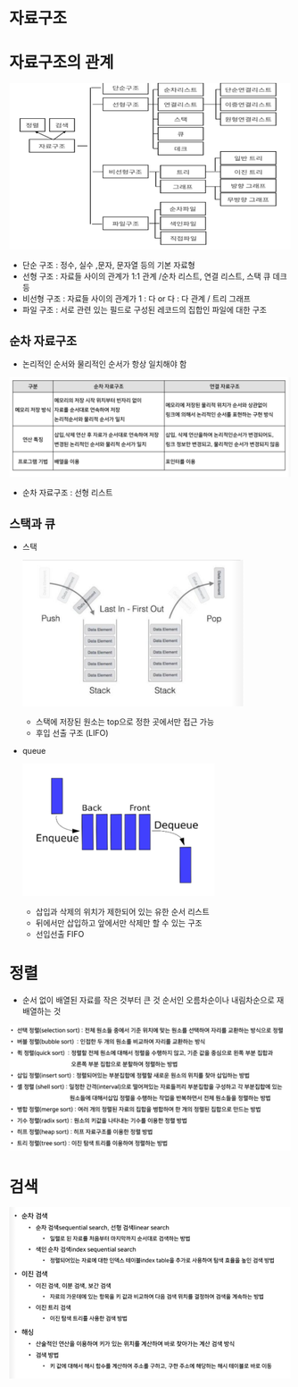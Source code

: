 # 자료구조

# 자료구조의 관계

![./image/Untitled.png](./image/Untitled.png)

- 단순 구조 : 정수, 실수 ,문자, 문자열 등의 기본 자료형
- 선형 구조 : 자료들 사이의 관계가 1:1 관계 /순차 리스트, 연결 리스트, 스택 큐 데크 등
- 비선형 구조 : 자료들 사이의 관계가 1 : 다 or 다 : 다 관계 / 트리 그래프
- 파일 구조 : 서로 관련 있는 필드로 구성된 레코드의 집합인 파일에 대한 구조

## 순차 자료구조

- 논리적인 순서와 물리적인 순서가 항상 일치해야 함

![./image/Untitled%201.png](./image/Untitled%201.png)

- 순차 자료구조 : 선형 리스트

## 스택과 큐

- 스택

    ![./image/Untitled%202.png](./image/Untitled%202.png)

    - 스택에 저장된 원소는 top으로 정한 곳에서만 접근 가능
    - 후입 선출 구조 (LIFO)

- queue

    ![./image/Untitled%203.png](./image/Untitled%203.png)

    - 삽입과 삭제의 위치가 제한되어 있는 유한 순서 리스트
    - 뒤에서만 삽입하고 앞에서만 삭제만 할 수 있는 구조
    - 선입선출 FIFO

# 정렬

- 순서 없이 배열된 자료를 작은 것부터 큰 것 순서인 오름차순이나 내림차순으로 재배열하는 것

![./image/Untitled%204.png](./image/Untitled%204.png)

# 검색

![./image/Untitled%205.png](./image/Untitled%205.png)
